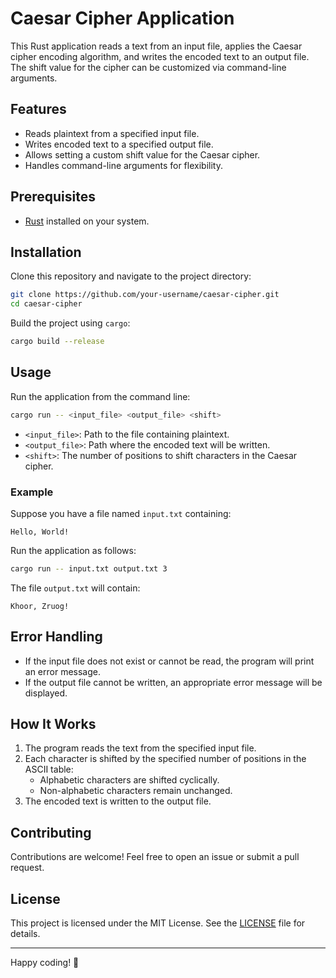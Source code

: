 # Caesar Cipher Application

This Rust application reads a text from an input file, applies the Caesar cipher encoding algorithm, and writes the encoded text to an output file. The shift value for the cipher can be customized via command-line arguments.

## Features

- Reads plaintext from a specified input file.
- Writes encoded text to a specified output file.
- Allows setting a custom shift value for the Caesar cipher.
- Handles command-line arguments for flexibility.

## Prerequisites

- [Rust](https://www.rust-lang.org/) installed on your system.

## Installation

Clone this repository and navigate to the project directory:

```bash
git clone https://github.com/your-username/caesar-cipher.git
cd caesar-cipher
```

Build the project using `cargo`:

```bash
cargo build --release
```

## Usage

Run the application from the command line:

```bash
cargo run -- <input_file> <output_file> <shift>
```

- `<input_file>`: Path to the file containing plaintext.
- `<output_file>`: Path where the encoded text will be written.
- `<shift>`: The number of positions to shift characters in the Caesar cipher.

### Example

Suppose you have a file named `input.txt` containing:

```
Hello, World!
```

Run the application as follows:

```bash
cargo run -- input.txt output.txt 3
```

The file `output.txt` will contain:

```
Khoor, Zruog!
```

## Error Handling

- If the input file does not exist or cannot be read, the program will print an error message.
- If the output file cannot be written, an appropriate error message will be displayed.

## How It Works

1. The program reads the text from the specified input file.
2. Each character is shifted by the specified number of positions in the ASCII table:
   - Alphabetic characters are shifted cyclically.
   - Non-alphabetic characters remain unchanged.
3. The encoded text is written to the output file.

## Contributing

Contributions are welcome! Feel free to open an issue or submit a pull request.

## License

This project is licensed under the MIT License. See the [LICENSE](LICENSE) file for details.

---

Happy coding! 🎉
```
